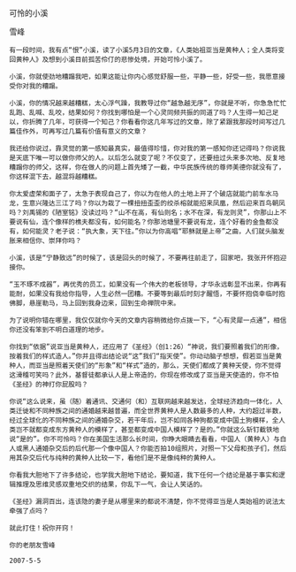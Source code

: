 可怜的小溪

雪峰


    有一段时间，我有点“恨”小溪，读了小溪5月3日的文章，《人类始祖亚当是黄种人；全人类将变回黄种人》及想到小溪目前孤苦伶仃的悲惨处境，开始可怜小溪了。

    小溪，你就使劲地糟蹋我吧，如果这能让你内心感觉舒服一些，平静一些，好受一些，我愿意接受你对我的糟蹋。

    小溪，你的情况越来越糟糕，太心浮气躁，我教导过你“越急越无序”，你就是不听，你急急忙忙乱跑、乱喊、乱咬，结果如何？你找到哪怕是一个心灵同频共振的同道了吗？人生得一知己足以，你折腾了几年，可获得一个知己？你看看你这几年写过的文章，除了紧跟我那段时间写过几篇佳作外，可再写过几篇有价值有意义的文章？

    我还给你说过，靠灵觉的第一感知最真实，最值得珍惜，你对我的第一感知你还记得吗？你说我是天底下唯一可以做你师父的人。以后怎么就变了呢？不仅变了，还要扭过头来多次地、反复地糟蹋你的师父，这样，你在做人的问题上首先矮了一截，中华民族传统的尊师美德你就没有了，你这样混下去，越混将越糟糕。

    你太爱虚荣和面子了，太急于表现自己了，你以为在他人的土地上开了个破店就能门前车水马龙，生意兴隆达三江了吗？你以为栽了一棵扭扭歪歪的绞杀榕就能招来凤凰，然后迎来百鸟朝凤吗？刘禹锡的《陋室铭》没读过吗？“山不在高，有仙则名；水不在深，有龙则灵”，你那山上不要说有仙，连个像样的樵夫都没有，如何能名？你那池塘里不要说有龙，连个好看的金鱼都没有，如何能灵？老子说：“执大象，天下往。”你以为你高唱“耶稣就是上帝”之曲，人们就头脑发胀来相信你、崇拜你吗？

    小溪，该是“宁静致远”的时候了，该是回头的时候了，不要再往前走了，回家吧，我张开怀抱迎接你。

    “玉不琢不成器”，再优秀的员工，如果没有一个伟大的老板领导，才华永远彰显不出来，你再有能耐，如果没有我给你指导，人生必然一团糟。不要等到最后时刻才醒悟，不要怀抱侥幸临时抱佛脚，悬崖勒马，马上回到我身边来，回到生命禅院中来。

    为了说明你错在哪里，我仅仅就你今天的文章内容稍微给你点拨一下，“心有灵犀一点通”，相信你还没有笨到不明白道理的地步。

    你找到“依据”说亚当是黄种人，还应用了《圣经》（创1:26）“神说，我们要照着我们的形像，按着我们的样式造人。”你并且得出结论说“这”我们“指天使”。你动动脑子想想，假若亚当是黄种人，而亚当是照着天使们的“形象”和“样式”造的，那么，天使们都成了黄种天使，你不觉得这滑稽可笑吗？此外，基督徒都承认人是上帝造的，你现在修改成了亚当是天使造的，你不怕《圣经》的神打你屁股吗？

    你说“这么说来，虽（随）着通讯、交通何（和）互联网越来越发达，全球经济趋向一体化，人类迁徙和不同种族之间的通婚越来越普遍，而全世界黄种人是人数最多的人种，大约超过半数，经过全球化的不同种族之间的通婚杂交，若干年后，岂不如同各种狗都变成中国土狗模样，全人类岂不就都变成东方黄种人的模样了，甚至都变成中国人模样了？是的。”你就这么斩钉截铁地说“是的”。你不可怜吗？你在美国生活那么长时间，你睁大眼睛去看看，中国人（黄种人）与白人或黑人通婚杂交后的后代那一个像中国人？你能否拍10组照片，对照一下父母和孩子们，然后用其杂交后代与纯种的黄种人比较一下，看他们是不是像纯种的黄种人。

    你看我大胆地下了许多结论，也学我大胆地下结论，要知道，我下任何一个结论是基于事实和逻辑推理及思维灵感双重地交织的结果，你乱下一气，会让人笑话的。

    《圣经》漏洞百出，连该隐的妻子是从哪里来的都说不清楚，你不觉得亚当是人类始祖的说法太牵强了点吗？

    就此打住！祝你开窍！

    你的老朋友雪峰

    2007-5-5



